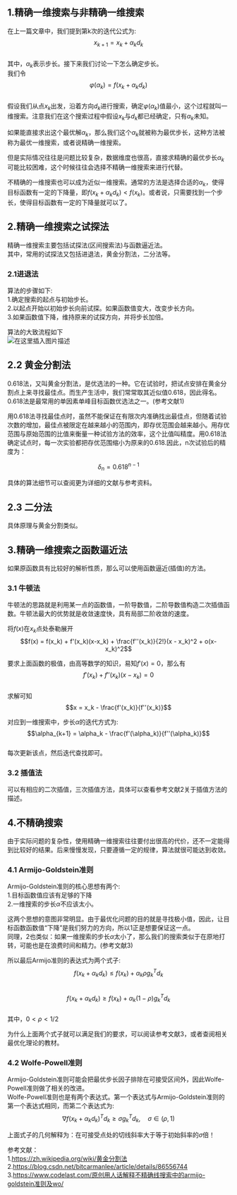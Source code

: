 ## 1.精确一维搜索与非精确一维搜索
在上一篇文章中，我们提到第k次的迭代公式为:  
$$x_{k+1} = x_k + \alpha_kd_k$$  
其中，$\alpha_k$表示步长。接下来我们讨论一下怎么确定步长。  
我们令  
$$\varphi(\alpha_k) = f(x_k + \alpha_k d_k)$$  
假设我们从点$x_k$出发，沿着方向$d_k$进行搜索，确定$\varphi(\alpha_k)$值最小，这个过程就叫一维搜索。注意我们在这个搜索过程中假设$x_k$与$d_k$都已经确定，只有$\alpha_k$未知。  


如果能直接求出这个最优解$\alpha_k$，那么我们这个$\alpha_k$就被称为最优步长，这种方法被称为最优一维搜索，或者说精确一维搜索。
  
但是实际情况往往是问题比较复杂，数据维度也很高，直接求精确的最优步长$\alpha_k$可能比较困难，这个时候往往会选择不精确一维搜索来进行代替。  

不精确的一维搜索也可以成为近似一维搜索。通常的方法是选择合适的$\alpha_k$，使得目标函数有一定的下降量，即$f(x_k + \alpha_kd_k) < f(x_k)$。或者说，只需要找到一个步长，使得目标函数有一定的下降量就可以了。  


## 2.精确一维搜索之试探法  
精确一维搜索主要包括试探法(区间搜索法)与函数逼近法。  
其中，常用的试探法又包括进退法，黄金分割法，二分法等。  

### 2.1进退法
算法的步骤如下:  
1.确定搜索的起点与初始步长。  
2.以起点开始以初始步长向前试探。如果函数值变大，改变步长方向。  
3.如果函数值下降，维持原来的试探方向，并将步长加倍。  

算法的大致流程如下  
![在这里插入图片描述](https://github.com/bitcarmanlee/easy-algorithm-interview-photo/blob/master/traditional-algorithm/optimization/onedim_search/1.png)  
## 2.2 黄金分割法

0.618法，又叫黄金分割法，是优选法的一种。它在试验时，把试点安排在黄金分割点上来寻找最佳点。而生产生活中，我们常常取其近似值0.618，因此得名。0.618法是最常用的单因素单峰目标函数优选法之一。(参考文献1)  

用0.618法寻找最佳点时，虽然不能保证在有限次内准确找出最佳点，但随着试验次数的增加，最佳点被限定在越来越小的范围内，即存优范围会越来越小。用存优范围与原始范围的比值来衡量一种试验方法的效率，这个比值叫精度。用0.618法确定试点时，每一次实验都把存优范围缩小为原来的0.618.因此，n次试验后的精度为：  

$$\delta_n = 0.618^{n-1}$$  

具体的算法细节可以查阅更为详细的文献与参考资料。  

## 2.3 二分法
具体原理与黄金分割类似。  

## 3.精确一维搜索之函数逼近法  
如果原函数具有比较好的解析性质，那么可以使用函数逼近(插值)的方法。  
### 3.1 牛顿法  
牛顿法的思路就是利用某一点的函数值，一阶导数值，二阶导数值构造二次插值函数。牛顿法最大的优势就是收敛速度快，具有局部二阶收敛的速度。  

将$f(x)$在$x_k$点处泰勒展开  
$$f(x) = f(x_k) + f'(x_k)(x-x_k) + \frac{f''(x_k)}{2!}(x - x_k)^2 + o(x-x_k)^2$$  

要求上面函数的极值，由高等数学的知识，易知$f'(x) = 0$，那么有  
$$f'(x_k) + f''(x_k)(x - x_k) = 0$$  
求解可知  
$$x = x_k - \frac{f'(x_k)}{f''(x_k)}$$  

对应到一维搜索中，步长$\alpha$的迭代方式为:  
$$\alpha_{k+1} = \alpha_k - \frac{f'(\alpha_k)}{f''(\alpha_k)}$$  
每次更新该点，然后迭代查找即可。  

### 3.2 插值法
可以有相应的二次插值，三次插值方法，具体可以查看参考文献2关于插值方法的描述。  

## 4.不精确搜索  
由于实际问题的复杂性，使用精确一维搜索往往要付出很高的代价，还不一定能得到比较好的结果。后来慢慢发现，只要遵循一定的规律，算法就很可能达到收敛。  

### 4.1 Armijo-Goldstein准则  
Armijo-Goldstein准则的核心思想有两个:  
1.目标函数值应该有足够的下降  
2.一维搜索的步长$\alpha$不应该太小。  

这两个思想的意图非常明显。由于最优化问题的目的就是寻找极小值，因此，让目标函数函数值“下降”是我们努力的方向，所以1正是想要保证这一点。  
同理，2也类似：如果一维搜索的步长$\alpha$太小了，那么我们的搜索类似于在原地打转，可能也是在浪费时间和精力。(参考文献3)  


所以最后Armijo准则的表达式为两个式子:  
$$f(x_k + \alpha_k d_k) \le f(x_k) + \alpha_k \rho g_k^Td_k$$  
$$f(x_k + \alpha_k d_k) \ge f(x_k) + \alpha_k (1 - \rho) g_k^Td_k$$  
其中，$0 \lt \rho \lt 1/2$  

为什么上面两个式子就可以满足我们的要求，可以阅读参考文献3，或者查阅相关最优化理论的教材。  

### 4.2 Wolfe-Powell准则  
Armijo-Goldstein准则可能会把最优步长因子排除在可接受区间外，因此Wolfe-Powell准则做了相关的改进。  
Wolfe-Powell准则也是有两个表达式。第一个表达式与Armijo-Goldstein准则的第一个表达式相同，而第二个表达式为:  
$$\nabla f(x_k + \alpha_k d_k)^Td_k \ge \sigma g_k^T d_k, \quad \sigma \in (\rho, 1)$$  

上面式子的几何解释为：在可接受点处的切线斜率大于等于初始斜率的$\sigma$倍！  

参考文献：  
1.https://zh.wikipedia.org/wiki/黄金分割法  
2.https://blog.csdn.net/bitcarmanlee/article/details/86556744  
3.https://www.codelast.com/原创用人话解释不精确线搜索中的armijo-goldstein准则及wo/  